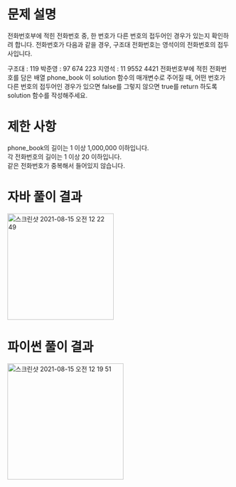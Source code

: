 # 문제 설명
전화번호부에 적힌 전화번호 중, 한 번호가 다른 번호의 접두어인 경우가 있는지 확인하려 합니다.
전화번호가 다음과 같을 경우, 구조대 전화번호는 영석이의 전화번호의 접두사입니다.

구조대 : 119
박준영 : 97 674 223
지영석 : 11 9552 4421
전화번호부에 적힌 전화번호를 담은 배열 phone_book 이 solution 함수의 매개변수로 주어질 때, 어떤 번호가 다른 번호의 접두어인 경우가 있으면 false를 그렇지 않으면 true를 return 하도록 solution 함수를 작성해주세요.

# 제한 사항
phone_book의 길이는 1 이상 1,000,000 이하입니다.</br>
각 전화번호의 길이는 1 이상 20 이하입니다.</br>
같은 전화번호가 중복해서 들어있지 않습니다.

# 자바 풀이 결과
<img width="239" alt="스크린샷 2021-08-15 오전 12 22 49" src="https://user-images.githubusercontent.com/42399580/129451129-dafa547f-5596-4cf8-bc02-155200a6a4d3.png">


# 파이썬 풀이 결과
<img width="261" alt="스크린샷 2021-08-15 오전 12 19 51" src="https://user-images.githubusercontent.com/42399580/129451051-159592ff-7fc6-4182-b7e6-82aa9c49b27b.png">
